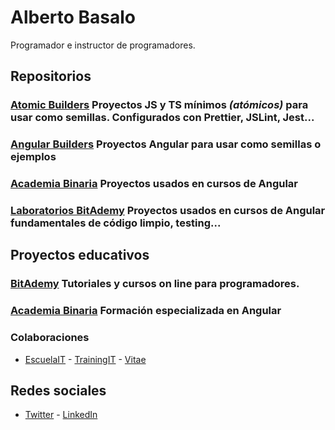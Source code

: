 # Alberto Basalo
Programador e instructor de programadores.

## Repositorios

### [Atomic Builders](https://github.com/AtomicBuilders) Proyectos JS y TS mínimos _(atómicos)_ para usar como semillas. Configurados con Prettier, JSLint, Jest...

### [Angular Builders](https://github.com/angularbuilders) Proyectos Angular para usar como semillas o ejemplos

### [Academia Binaria](https://github.com/AcademiaBinaria) Proyectos usados en cursos de Angular

### [Laboratorios BitAdemy](https://github.com/LabsAdemy) Proyectos usados en cursos de Angular fundamentales de código limpio, testing...

## Proyectos educativos

### [BitAdemy](https://bitademy.com) Tutoriales y cursos on line para programadores.

### [Academia Binaria](https://academia-binaria.com) Formación especializada en Angular

### Colaboraciones

- [EscuelaIT](https://escuela.it/teacher/alberto-basalo) - [TrainingIT](https://trainingit.es/) - [Vitae](http://www.vitaedigital.com/)

## Redes sociales

- [Twitter](https://twitter.com/albertobasalo) - [LinkedIn](https://www.linkedin.com/in/albertobasalo/)

